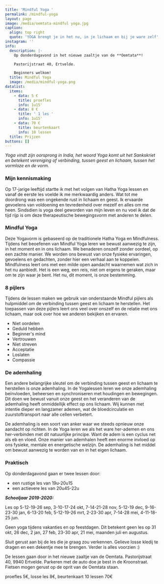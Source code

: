 ```yaml
---
title: 'Mindful Yoga '
permalink: /mindful-yoga
layout: page
image: /media/oemtata-mindful yoga.jpg
caption:
  align: top right
  quote: 'YOGA brengt je in het nu, in je lichaam en bij je ware zelf'
instagram: ''
info:
  description: |-
    Op donderdagavond in het nieuwe zaaltje van de **Oemtata**! 

    Pastorijstraat 40, Ertvelde.

    Beginners welkom!
  title: Mindful Yoga
  image: /media/mindful-yoga.png
datalist:
  items:
    - data: 5 €
      title: proefles
      info: 1u15'
    - data: 8 €
      title: ' 1 les '
      info: 1u15'
    - data: 70 €
      title: beurtenkaart
      info: 10 lessen
  title: Prijzen
buttons: []
---
```

_Yoga vindt zijn oorsprong in India, het woord Yoga komt uit het Sankskriet en betekent vereniging of verbinding,  tussen geest en lichaam, tussen het vormloze en de vorm._

### Mijn kennismaking

Op 17-jarige leeftijd startte ik met het volgen van Hatha Yoga lessen en vanaf de eerste les voelde ik me merkwaardig anders. Wat tot me doordrong was een ongekende rust in lichaam en geest. Ik ervaarde gevoelens van voldoening en tevredenheid over mezelf en alles om me heen. Sindsdien is yoga deel geworden van mijn leven en nu voel ik dat de tijd rijp is om deze therapeutische bewegingsvorm met anderen te delen. 

### Mindful Yoga

Deze Yogavorm is gebaseerd op de traditionele Hatha Yoga en Mindfulness. Tijdens het beoefenen van Mindful Yoga leren we bewust aanwezig te zijn, in het moment en in ons lichaam. We benaderen onszelf zonder oordeel, op een zachte manier. We worden ons bewust van onze fysieke ervaringen, gevoelens en gedachten, zonder hier een verhaal aan te koppelen. Mindfulness leert ons met een milde open aandacht waarnemen wat zich in het nu aanbiedt. Het is een weg, een reis, niet om ergens te geraken, maar om te zijn waar je bent. Het nu, dit moment, is onze bestemming.

### 8 pijlers

Tijdens de lessen maken we gebruik van onderstaande Mindful pijlers als hulpmiddel om de verbinding tussen geest en lichaam te herstellen. Het toepassen van deze pijlers leert ons veel over onszelf en de relatie met ons lichaam, maar ook over hoe we anderen bekijken en ervaren. 

* Niet oordelen
* Geduld hebben 
* Beginner's mind 
* Vertrouwen
* Niet streven 
* Acceptatie
* Loslaten
* Compassie

### De ademhaling

Een andere belangrijke sleutel om de verbinding tussen geest en lichaam te herstellen is onze ademhaling. In de Yogalessen leren we onze ademhaling beïnvloeden, beheersen en synchroniseren met houdingen en bewegingen. Dit doen we bewust vanuit onze geest en het veranderen van de ademhaling heeft onmiddellijk effect op ons lichaam. Wij kunnen met intentie dieper en langzamer ademen, wat de bloedcirculatie en zuurstoftransport naar alle cellen verbetert. 

De ademhaling is een soort van anker waar we steeds opnieuw onze aandacht op richten. In de Yoga leren we als het ware her-ademen en ons her-verbinden met dit natuurlijke principe. Want de adem is een cyclus net als eb en vloed. Onze manier van ademhalen heeft een enorme invloed op ons fysieke, mentale en energetische welzijn. De ademhaling is het middel om bewust aanwezig te worden van en in het eigen lichaam. 

### Praktisch

Op donderdagavond gaan er twee lessen door: 

* een rustige les van 19u-20u15
* een actievere les van 20u45-22u

**_Schooljaar 2019-2020:_**

Les op 5-12-19-26 sep, 3-10-17-24 okt, 7-14-21-28 nov, 5-12-19 dec, 9-16-23-30 jan, 6-13-20 feb, 5-12-19-26 mrt, 2-23-30 apr, 7-14-28 mei, 4-11-18-25 jun.

Geen yoga tijdens vakanties en op feestdagen.  Dit betekent geen les op 31 okt, 26 dec, 2 jan, 27 feb, 23-30 apr, 21 mei, maanden juli en augustus.

Sluit gerust aan bij de les die je graag zou verkennen. 
Gelieve losse kledij  te dragen en een dekentje mee te brengen. 
Verder is alles voorzien :) 

De lessen gaan door in het nieuwe zaaltje van de Oemtata. Pastorijstraat 40, 9940 Ertvelde. Parkeren met de auto doe je best in de Kroonstraat. Fietsen mogen gerust op de oprit van de Oemtata staan. 

proefles 5€, losse les 8€, beurtenkaart 10 lessen 70€
